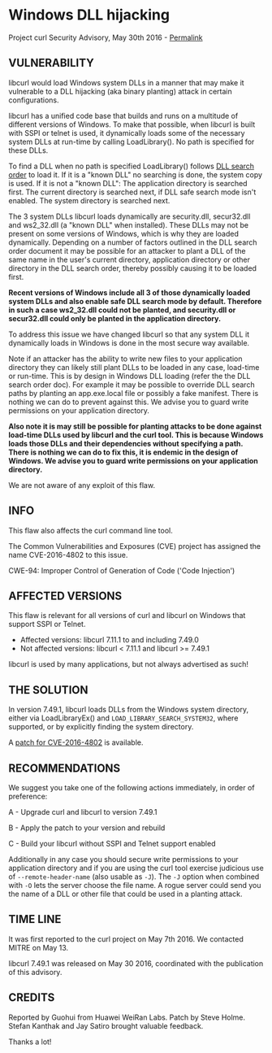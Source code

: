Windows DLL hijacking
=====================

Project curl Security Advisory, May 30th 2016 -
[Permalink](https://curl.haxx.se/docs/CVE-2016-4802.html)

VULNERABILITY
-------------

libcurl would load Windows system DLLs in a manner that may make it vulnerable
to a DLL hijacking (aka binary planting) attack in certain configurations.

libcurl has a unified code base that builds and runs on a multitude of
different versions of Windows. To make that possible, when libcurl is built
with SSPI or telnet is used, it dynamically loads some of the necessary system
DLLs at run-time by calling LoadLibrary(). No path is specified for these
DLLs.

To find a DLL when no path is specified LoadLibrary() follows [DLL search
order](https://msdn.microsoft.com/en-us/library/windows/desktop/ms682586.aspx#search_order_for_desktop_applications)
to load it. If it is a "known DLL" no searching is done, the system copy is
used. If it is not a "known DLL": The application directory is searched first.
The current directory is searched next, if DLL safe search mode isn't enabled.
The system directory is searched next.

The 3 system DLLs libcurl loads dynamically are security.dll, secur32.dll and
ws2_32.dll (a "known DLL" when installed). These DLLs may not be present on
some versions of Windows, which is why they are loaded dynamically. Depending
on a number of factors outlined in the DLL search order document it may be
possible for an attacker to plant a DLL of the same name in the user's current
directory, application directory or other directory in the DLL search order,
thereby possibly causing it to be loaded first.

**Recent versions of Windows include all 3 of those dynamically loaded system
DLLs and also enable safe DLL search mode by default. Therefore in such a case
ws2_32.dll could not be planted, and security.dll or secur32.dll could only be
planted in the application directory.**

To address this issue we have changed libcurl so that any system DLL it
dynamically loads in Windows is done in the most secure way available.

Note if an attacker has the ability to write new files to your application
directory they can likely still plant DLLs to be loaded in any case, load-time
or run-time. This is by design in Windows DLL loading (refer the the DLL
search order doc). For example it may be possible to override DLL search paths
by planting an app.exe.local file or possibly a fake manifest. There is
nothing we can do to prevent against this. We advise you to guard write
permissions on your application directory.

**Also note it is may still be possible for planting attacks to be done
against load-time DLLs used by libcurl and the curl tool. This is because
Windows loads those DLLs and their dependencies without specifying a
path. There is nothing we can do to fix this, it is endemic in the design of
Windows. We advise you to guard write permissions on your application
directory.**

We are not aware of any exploit of this flaw.

INFO
----

This flaw also affects the curl command line tool.

The Common Vulnerabilities and Exposures (CVE) project has assigned the name
CVE-2016-4802 to this issue.

CWE-94: Improper Control of Generation of Code ('Code Injection')

AFFECTED VERSIONS
-----------------

This flaw is relevant for all versions of curl and libcurl on Windows that
support SSPI or Telnet.

- Affected versions: libcurl 7.11.1 to and including 7.49.0
- Not affected versions: libcurl < 7.11.1 and libcurl >= 7.49.1

libcurl is used by many applications, but not always advertised as such!

THE SOLUTION
------------

In version 7.49.1, libcurl loads DLLs from the Windows system directory,
either via LoadLibraryEx() and `LOAD_LIBRARY_SEARCH_SYSTEM32`, where supported,
or by explicitly finding the system directory.

A [patch for CVE-2016-4802](https://curl.haxx.se/CVE-2016-4802.patch) is available.

RECOMMENDATIONS
---------------

We suggest you take one of the following actions immediately, in order of
preference:

 A - Upgrade curl and libcurl to version 7.49.1

 B - Apply the patch to your version and rebuild

 C - Build your libcurl without SSPI and Telnet support enabled

Additionally in any case you should secure write permissions to your
application directory and if you are using the curl tool exercise judicious
use of `--remote-header-name` (also usable as `-J`). The `-J` option when
combined with `-O` lets the server choose the file name. A rogue server could
send you the name of a DLL or other file that could be used in a planting
attack.

TIME LINE
---------

It was first reported to the curl project on May 7th 2016. We contacted MITRE
on May 13.

libcurl 7.49.1 was released on May 30 2016, coordinated with the publication
of this advisory.

CREDITS
-------

Reported by Guohui from Huawei WeiRan Labs. Patch by Steve Holme. Stefan
Kanthak and Jay Satiro brought valuable feedback.

Thanks a lot!
